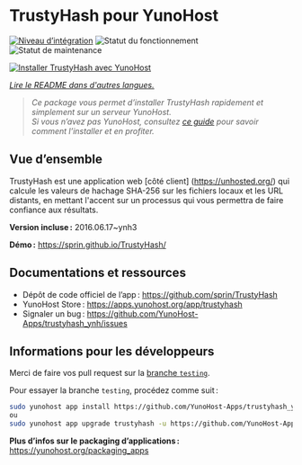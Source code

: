 <!--
Nota bene : ce README est automatiquement généré par <https://github.com/YunoHost/apps/tree/master/tools/readme_generator>
Il NE doit PAS être modifié à la main.
-->

# TrustyHash pour YunoHost

[![Niveau d’intégration](https://apps.yunohost.org/badge/integration/trustyhash)](https://ci-apps.yunohost.org/ci/apps/trustyhash/)
![Statut du fonctionnement](https://apps.yunohost.org/badge/state/trustyhash)
![Statut de maintenance](https://apps.yunohost.org/badge/maintained/trustyhash)

[![Installer TrustyHash avec YunoHost](https://install-app.yunohost.org/install-with-yunohost.svg)](https://install-app.yunohost.org/?app=trustyhash)

*[Lire le README dans d'autres langues.](./ALL_README.md)*

> *Ce package vous permet d’installer TrustyHash rapidement et simplement sur un serveur YunoHost.*  
> *Si vous n’avez pas YunoHost, consultez [ce guide](https://yunohost.org/install) pour savoir comment l’installer et en profiter.*

## Vue d’ensemble

TrustyHash est une application web [côté client] (https://unhosted.org/) qui calcule les valeurs de hachage SHA-256 sur les fichiers locaux et les URL distants, en mettant l'accent sur un processus qui vous permettra de faire confiance aux résultats.

**Version incluse :** 2016.06.17~ynh3

**Démo :** <https://sprin.github.io/TrustyHash/>
## Documentations et ressources

- Dépôt de code officiel de l’app : <https://github.com/sprin/TrustyHash>
- YunoHost Store : <https://apps.yunohost.org/app/trustyhash>
- Signaler un bug : <https://github.com/YunoHost-Apps/trustyhash_ynh/issues>

## Informations pour les développeurs

Merci de faire vos pull request sur la [branche `testing`](https://github.com/YunoHost-Apps/trustyhash_ynh/tree/testing).

Pour essayer la branche `testing`, procédez comme suit :

```bash
sudo yunohost app install https://github.com/YunoHost-Apps/trustyhash_ynh/tree/testing --debug
ou
sudo yunohost app upgrade trustyhash -u https://github.com/YunoHost-Apps/trustyhash_ynh/tree/testing --debug
```

**Plus d’infos sur le packaging d’applications :** <https://yunohost.org/packaging_apps>
